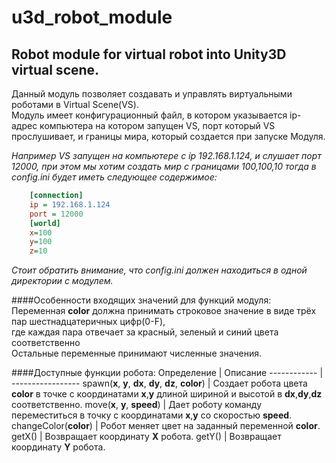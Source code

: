 # u3d_robot_module
Robot module for virtual robot into Unity3D virtual scene.
-------------------------------
Данный модуль позволяет создавать и управлять виртуальными роботами в Virtual Scene(VS).<br>
Модуль имеет конфигурационный файл, в котором указывается ip-адрес компьютера на котором запущен VS,
 порт который VS прослушивает, и границы мира, который создается при запуске Модуля.

*Например VS запущен на компьютере с ip 192.168.1.124, и слушает порт 12000, при этом мы хотим создать мир с границами 100,100,10 тогда в config.ini будет иметь следующее содержимое:*
```ini
    [connection]
    ip = 192.168.1.124
    port = 12000
    [world]
    x=100
    y=100
    z=10
```
*Стоит обратить внимание, что config.ini должен находиться в одной директории с модулем.*

####Особенности входящих значений для функций модуля:
Переменная **color** должна принимать строковое значение в виде трёх пар шестнадцатеричных цифр(0-F),<br> где каждая пара отвечает за красный, зеленый и синий цвета соответственно <br>
Остальные переменные принимают численные значения.

####Доступные функции робота:
Определение  | Описание 
------------  | ----------------- 
spawn(**x**, **y**, **dx**, **dy**, **dz**, **color**)  | Создает робота цвета **color** в точке с координатами **x**,**y** длиной шириной и высотой в **dx**,**dy**,**dz** соответственно.
move(**x**, **y**, **speed**)  | Дает роботу команду переместиться в точку с координатами **x**,**y** со скоростью **speed**.
changeColor(**color**)  | Робот меняет цвет на заданный переменной **color**.
getX()  | Возвращает координату **Х** робота.
getY()  | Возвращает координату **Y** робота.

